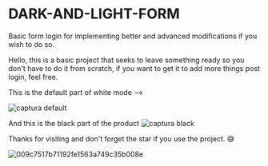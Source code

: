 # DARK-AND-LIGHT-FORM #
Basic form login for implementing better and advanced modifications if you wish to do so.

Hello, this is a basic project that seeks to leave something ready so you don't have to do it from scratch, if you want to get it to add more things post login, feel free.

This is the default part of white mode --> 

![captura default](https://github.com/joseook/DARK-AND-LIGHT-FORM/assets/126371426/606e5764-0792-40ae-a4f5-5ff469e714f2)







And this is the black part of the product
![captura black](https://github.com/joseook/DARK-AND-LIGHT-FORM/assets/126371426/00b54157-ee2c-4f19-8132-b40fa3bec804)





Thanks for visiting and don't forget the star if you use the project. 😅




![009c7517b71192fe1563a749c35b008e](https://github.com/joseook/DARK-AND-LIGHT-FORM/assets/126371426/6f81b70e-75e7-475e-9079-d4b811351e45)
